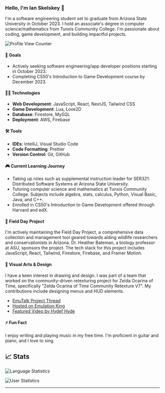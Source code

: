 ### Hello, I'm Ian Skelskey 👋

I'm a software engineering student set to graduate from Arizona State University in October 2023. I hold an associate's degree in computer science/mathematics from Tunxis Community College. I'm passionate about coding, game development, and building impactful projects.

![Profile View Counter](https://komarev.com/ghpvc/?username=IanSkelskey&color=blue&style=for-the-badge)

#### 🎯 Goals

- Actively seeking software engineering/app developer positions starting in October 2023.
- Completing CS50's Introduction to Game Development course by December 2023.

#### 👨‍💻 Technologies

- **Web Development**: JavaScript, React, NextJS, Tailwind CSS
- **Game Development**: Lua, Love2D
- **Database**: Firestore, MySQL
- **Deployment**: AWS, Firebase

#### 🛠 Tools

- **IDEs**: IntelliJ, Visual Studio Code
- **Code Formatting**: Prettier
- **Version Control**: Git, GitHub

#### 🎮 Current Learning Journey

- Taking up roles such as supplemental instruction leader for SER321: Distributed Software Systems at Arizona State University.
- Tutoring computer science and mathematics at Tunxis Community College. Subjects include algebra, stats, calculus, Python, Visual Basic, Java, and C++.
- Enrolled in CS50's Introduction to Game Development offered through Harvard and edX.

#### 🌿 Field Day Project

I'm actively maintaining the Field Day Project, a comprehensive data collection and management tool geared towards aiding wildlife researchers and conservationists in Arizona. Dr. Heather Bateman, a biology professor at ASU, sponsors the project. The tech stack for this project includes JavaScript, React, Tailwind, Firestore, Firebase, and Framer Motion.

#### 🎨 Visual Arts & Design

I have a keen interest in drawing and design. I was part of a team that worked on the community-driven retexturing project for Zelda Ocarina of Time, specifically "Zelda Ocarina of Time Community Retexture V7". My contributions include designing menus and HUD elements.

- [EmuTalk Project Thread](https://www.emutalk.net/threads/zelda-ocarina-of-time-community-retexture-project-v7.55307/)
- [Hosted on Emulation King](https://emulationking.com/loz-ocarina-of-time-community-retexture/)
- [Featured Video by Hydef Hyde](https://www.youtube.com/watch?v=ommmSq5YeXE&t=13s)

#### ⚡ Fun Fact

I enjoy writing and playing music in my free time. I'm proficient in guitar and piano, and I love to sing.

## 📈 Stats

![Language Statistics](https://github-readme-stats.vercel.app/api/top-langs/?username=ianskelskey&theme=darcula&langs_count=4&card_width=500)

![User Statistics](https://github-readme-stats.vercel.app/api?username=ianskelskey&show_icons=true&count_private=true&theme=darcula&card_width=500)

---
